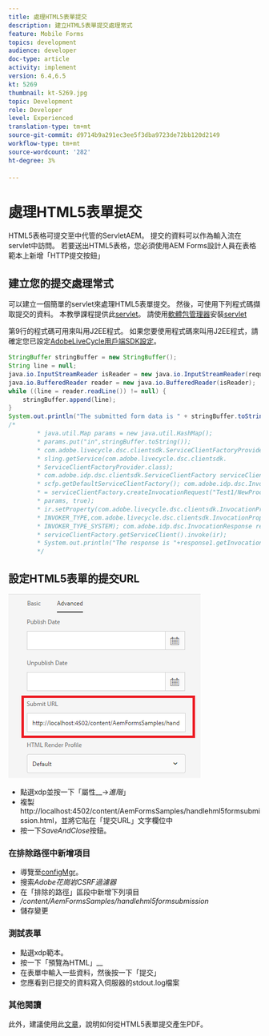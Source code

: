 ```yaml
---
title: 處理HTML5表單提交
description: 建立HTML5表單提交處理常式
feature: Mobile Forms
topics: development
audience: developer
doc-type: article
activity: implement
version: 6.4,6.5
kt: 5269
thumbnail: kt-5269.jpg
topic: Development
role: Developer
level: Experienced
translation-type: tm+mt
source-git-commit: d9714b9a291ec3ee5f3dba9723de72bb120d2149
workflow-type: tm+mt
source-wordcount: '282'
ht-degree: 3%

---
```



# 處理HTML5表單提交

HTML5表格可提交至中代管的ServletAEM。 提交的資料可以作為輸入流在servlet中訪問。 若要送出HTML5表格，您必須使用AEM Forms設計人員在表格範本上新增「HTTP提交按鈕」

## 建立您的提交處理常式

可以建立一個簡單的servlet來處理HTML5表單提交。 然後，可使用下列程式碼擷取提交的資料。 本教學課程提供此[servlet](assets/html5-submit-handler.zip)。 請使用[軟體包管理器](http://localhost:4502/crx/packmgr/index.jsp)安裝[servlet](assets/html5-submit-handler.zip)

第9行的程式碼可用來叫用J2EE程式。 如果您要使用程式碼來叫用J2EE程式，請確定您已設定[AdobeLiveCycle用戶端SDK設定](https://helpx.adobe.com/aem-forms/6/submit-form-data-livecycle-process.html)。

```java
StringBuffer stringBuffer = new StringBuffer();
String line = null;
java.io.InputStreamReader isReader = new java.io.InputStreamReader(request.getInputStream(), "UTF-8");
java.io.BufferedReader reader = new java.io.BufferedReader(isReader);
while ((line = reader.readLine()) != null) {
    stringBuffer.append(line);
}
System.out.println("The submitted form data is " + stringBuffer.toString());
/*
        * java.util.Map params = new java.util.HashMap();
        * params.put("in",stringBuffer.toString());
        * com.adobe.livecycle.dsc.clientsdk.ServiceClientFactoryProvider scfp =
        * sling.getService(com.adobe.livecycle.dsc.clientsdk.
        * ServiceClientFactoryProvider.class);
        * com.adobe.idp.dsc.clientsdk.ServiceClientFactory serviceClientFactory =
        * scfp.getDefaultServiceClientFactory(); com.adobe.idp.dsc.InvocationRequest ir
        * = serviceClientFactory.createInvocationRequest("Test1/NewProcess1", "invoke",
        * params, true);
        * ir.setProperty(com.adobe.livecycle.dsc.clientsdk.InvocationProperties.
        * INVOKER_TYPE,com.adobe.livecycle.dsc.clientsdk.InvocationProperties.
        * INVOKER_TYPE_SYSTEM); com.adobe.idp.dsc.InvocationResponse response1 =
        * serviceClientFactory.getServiceClient().invoke(ir);
        * System.out.println("The response is "+response1.getInvocationId());
        */
```


## 設定HTML5表單的提交URL

![submit-url](assets/submit-url.PNG)

* 點選xdp並按一下「屬性&#x200B;__->_進階_」
* 複製http://localhost:4502/content/AemFormsSamples/handlehml5formsubmission.html，並將它貼在「提交URL」文字欄位中
* 按一下&#x200B;_SaveAndClose_&#x200B;按鈕。

### 在排除路徑中新增項目

* 導覽至[configMgr](http://localhost:4502/system/console/configMgr)。
* 搜索&#x200B;_Adobe花崗岩CSRF過濾器_
* 在「排除的路徑」區段中新增下列項目
* _/content/AemFormsSamples/handlehml5formsubmission_
* 儲存變更

### 測試表單

* 點選xdp範本。
* 按一下「預覽為HTML」__
* 在表單中輸入一些資料，然後按一下「提交」
* 您應看到已提交的資料寫入伺服器的stdout.log檔案

### 其他閱讀

此外，建議使用此[文章](https://docs.adobe.com/content/help/en/experience-manager-learn/forms/document-services/generate-pdf-from-mobile-form-submission-article.html)，說明如何從HTML5表單提交產生PDF。




